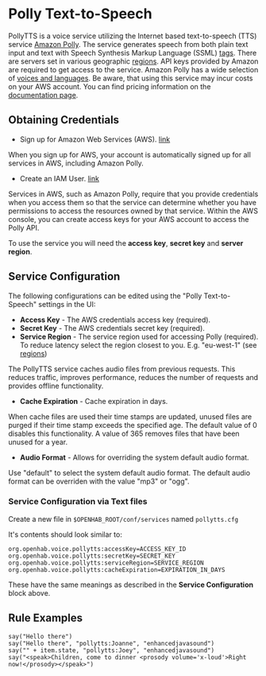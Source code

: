 # Polly Text-to-Speech

PollyTTS is a voice service utilizing the Internet based text-to-speech (TTS) service [Amazon Polly](https://aws.amazon.com/polly/).
The service generates speech from both plain text input and text with Speech Synthesis Markup Language (SSML) [tags](https://docs.aws.amazon.com/polly/latest/dg/supported-ssml.html).
There are servers set in various geographic [regions](https://docs.aws.amazon.com/general/latest/gr/rande.html#pol_region).
API keys provided by Amazon are required to get access to the service.
Amazon Polly has a wide selection of [voices and languages](https://aws.amazon.com/polly/features/#Wide_Selection_of_Voices_and_Languages).
Be aware, that using this service may incur costs on your AWS account.
You can find pricing information on the [documentation page](https://aws.amazon.com/polly/pricing/).

## Obtaining Credentials

* Sign up for Amazon Web Services (AWS). [link](https://portal.aws.amazon.com/billing/signup)

When you sign up for AWS, your account is automatically signed up for all services in AWS, including Amazon Polly. 

* Create an IAM User. [link](https://docs.aws.amazon.com/polly/latest/dg/setting-up.html)

Services in AWS, such as Amazon Polly, require that you provide credentials when you access them so that the service can determine whether you have permissions to access the resources owned by that service.
Within the AWS console, you can create access keys for your AWS account to access the Polly API.

To use the service you will need the **access key**, **secret key** and **server region**.

## Service Configuration

The following configurations can be edited using the "Polly Text-to-Speech" settings in the UI:

* **Access Key** - The AWS credentials access key (required).
* **Secret Key** - The AWS credentials secret key (required).
* **Service Region** - The service region used for accessing Polly (required). To reduce latency select the region closest to you. E.g. "eu-west-1" (see [regions](https://docs.aws.amazon.com/general/latest/gr/rande.html#pol_region))

The PollyTTS service caches audio files from previous requests.
This reduces traffic, improves performance, reduces the number of requests and provides offline functionality.

* **Cache Expiration** - Cache expiration in days.

When cache files are used their time stamps are updated, unused files are purged if their time stamp exceeds the specified age.
The default value of 0 disables this functionality.
A value of 365 removes files that have been unused for a year.

* **Audio Format** - Allows for overriding the system default audio format.
 
Use "default" to select the system default audio format.
The default audio format can be overriden with the value "mp3" or "ogg".


### Service Configuration via Text files

Create a new file in `$OPENHAB_ROOT/conf/services` named `pollytts.cfg`

It's contents should look similar to:

```
org.openhab.voice.pollytts:accessKey=ACCESS_KEY_ID
org.openhab.voice.pollytts:secretKey=SECRET_KEY
org.openhab.voice.pollytts:serviceRegion=SERVICE_REGION
org.openhab.voice.pollytts:cacheExpiration=EXPIRATION_IN_DAYS
```

These have the same meanings as described in the **Service Configuration** block above.

## Rule Examples

```
say("Hello there")  
say("Hello there", "pollytts:Joanne", "enhancedjavasound")  
say("" + item.state, "pollytts:Joey", "enhancedjavasound")  
say("<speak>Children, come to dinner <prosody volume='x-loud'>Right now!</prosody></speak>")  
```

